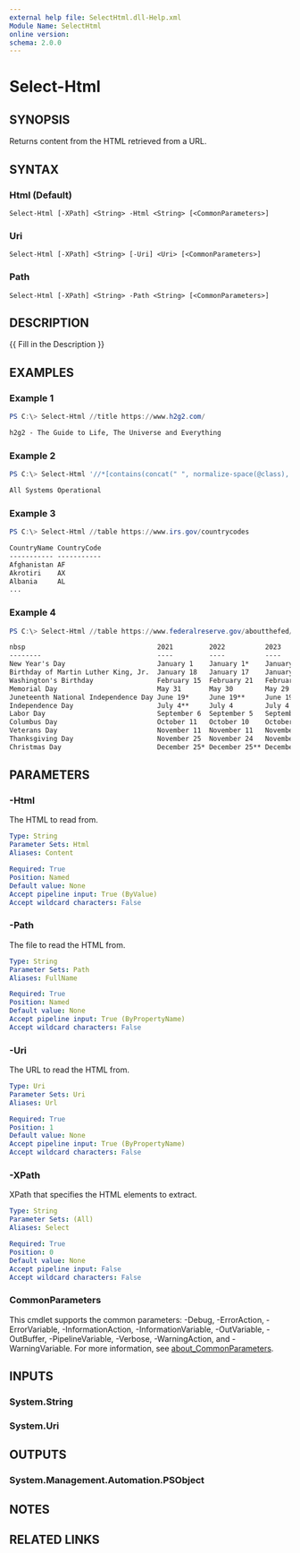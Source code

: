 ```yaml
---
external help file: SelectHtml.dll-Help.xml
Module Name: SelectHtml
online version:
schema: 2.0.0
---
```


# Select-Html

## SYNOPSIS
Returns content from the HTML retrieved from a URL.

## SYNTAX

### Html (Default)
```
Select-Html [-XPath] <String> -Html <String> [<CommonParameters>]
```

### Uri
```
Select-Html [-XPath] <String> [-Uri] <Uri> [<CommonParameters>]
```

### Path
```
Select-Html [-XPath] <String> -Path <String> [<CommonParameters>]
```

## DESCRIPTION
{{ Fill in the Description }}

## EXAMPLES

### Example 1
```powershell
PS C:\> Select-Html //title https://www.h2g2.com/
```

```txt
h2g2 - The Guide to Life, The Universe and Everything
```

### Example 2
```powershell
PS C:\> Select-Html '//*[contains(concat(" ", normalize-space(@class), " "), " page-status ")]' https://www.githubstatus.com/
```

```txt
All Systems Operational
```

### Example 3
```powershell
PS C:\> Select-Html //table https://www.irs.gov/countrycodes
```

```txt
CountryName CountryCode
----------- -----------
Afghanistan AF
Akrotiri    AX
Albania     AL
...
```

### Example 4
```powershell
PS C:\> Select-Html //table https://www.federalreserve.gov/aboutthefed/k8.htm |Format-Table -AutoSize
```

```txt
nbsp                                 2021         2022          2023         2024        2025
--------                             ----         ----          ----         ----        ----
New Year's Day                       January 1    January 1*    January 1**  January 1   January 1
Birthday of Martin Luther King, Jr.  January 18   January 17    January 16   January 15  January 20
Washington's Birthday                February 15  February 21   February 20  February 19 February 17
Memorial Day                         May 31       May 30        May 29       May 27      May 26
Juneteenth National Independence Day June 19*     June 19**     June 19      June 19     June 19
Independence Day                     July 4**     July 4        July 4       July 4      July 4
Labor Day                            September 6  September 5   September 4  September 2 September 1
Columbus Day                         October 11   October 10    October 9    October 14  October 13
Veterans Day                         November 11  November 11   November 11* November 11 November 11
Thanksgiving Day                     November 25  November 24   November 23  November 28 November 27
Christmas Day                        December 25* December 25** December 25  December 25 December 25
```

## PARAMETERS

### -Html
The HTML to read from.

```yaml
Type: String
Parameter Sets: Html
Aliases: Content

Required: True
Position: Named
Default value: None
Accept pipeline input: True (ByValue)
Accept wildcard characters: False
```

### -Path
The file to read the HTML from.

```yaml
Type: String
Parameter Sets: Path
Aliases: FullName

Required: True
Position: Named
Default value: None
Accept pipeline input: True (ByPropertyName)
Accept wildcard characters: False
```

### -Uri
The URL to read the HTML from.

```yaml
Type: Uri
Parameter Sets: Uri
Aliases: Url

Required: True
Position: 1
Default value: None
Accept pipeline input: True (ByPropertyName)
Accept wildcard characters: False
```

### -XPath
XPath that specifies the HTML elements to extract.

```yaml
Type: String
Parameter Sets: (All)
Aliases: Select

Required: True
Position: 0
Default value: None
Accept pipeline input: False
Accept wildcard characters: False
```

### CommonParameters
This cmdlet supports the common parameters: -Debug, -ErrorAction, -ErrorVariable, -InformationAction, -InformationVariable, -OutVariable, -OutBuffer, -PipelineVariable, -Verbose, -WarningAction, and -WarningVariable. For more information, see [about_CommonParameters](http://go.microsoft.com/fwlink/?LinkID=113216).

## INPUTS

### System.String

### System.Uri

## OUTPUTS

### System.Management.Automation.PSObject

## NOTES

## RELATED LINKS
